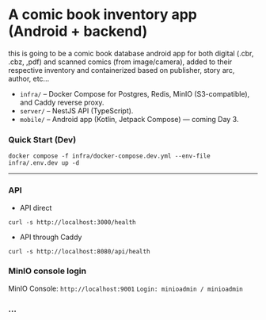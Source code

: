 # A comic book inventory app (Android + backend)

this is going to be a comic book database android app for both digital (.cbr, .cbz, ,pdf) and scanned comics (from image/camera), added to their respective inventory and containerized based on publisher, story arc, author, etc...

- `infra/` – Docker Compose for Postgres, Redis, MinIO (S3-compatible), and Caddy reverse proxy.
- `server/` – NestJS API (TypeScript).
- `mobile/` – Android app (Kotlin, Jetpack Compose) — coming Day 3.

### Quick Start (Dev)

```
docker compose -f infra/docker-compose.dev.yml --env-file infra/.env.dev up -d
```
---

### API

- API direct
```
curl -s http://localhost:3000/health
```

- API through Caddy
```
curl -s http://localhost:8080/api/health
```

### MinIO console login

MinIO Console: ```http://localhost:9001```
```Login: minioadmin / minioadmin```

### ...

